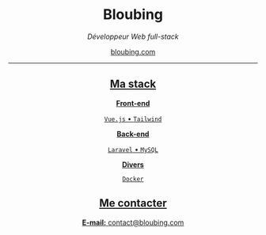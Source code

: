 <div align="center">

# Bloubing

<p><em>Développeur Web full-stack</em></p>
<a href="https://www.bloubing.com/">bloubing.com</p>

<hr>


## Ma stack

**Front-end**

`Vue.js` • `Tailwind`

**Back-end**

`Laravel` • `MySQL`

**Divers**

`Docker`

## Me contacter

**E-mail:** contact@bloubing.com

</div>
